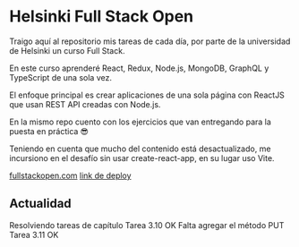 # Helsinki Full Stack Open

Traigo aquí al repositorio mis tareas de cada día, por parte de la universidad de Helsinki un curso Full Stack.

En este curso aprenderé React, Redux, Node.js, MongoDB, GraphQL y TypeScript de una sola vez.

El enfoque principal es crear aplicaciones de una sola página con ReactJS que usan REST API creadas con Node.js.

En la mismo repo cuento con los ejercicios que van entregando para la puesta en práctica 😎

Teniendo en cuenta que mucho del contenido está desactualizado, me incursiono en el desafío sin usar create-react-app, en su lugar uso Vite.

[fullstackopen.com](https://fullstackopen.com/es/)
[link de deploy](https://helsinki-full-stack-open.onrender.com)

## Actualidad
Resolviendo tareas de capítulo
Tarea 3.10 OK Falta agregar el método PUT
Tarea 3.11 OK




